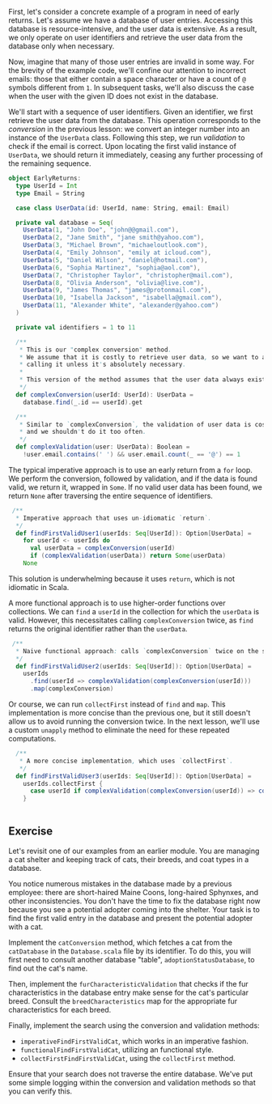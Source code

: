 First, let's consider a concrete example of a program in need of early returns.
Let's assume we have a database of user entries.
Accessing this database is resource-intensive, and the user data is extensive.
As a result, we only operate on user identifiers and retrieve the user data from the database only when necessary.

Now, imagine that many of those user entries are invalid in some way.
For the brevity of the example code, we'll confine our attention to incorrect emails: those that either
contain a space character or have a count of `@` symbols different from `1`.
In subsequent tasks, we'll also discuss the case when the user with the given ID does not exist in the database.

We'll start with a sequence of user identifiers.
Given an identifier, we first retrieve the user data from the database.
This operation corresponds to the *conversion* in the previous lesson: we convert an integer number into an
instance of the `UserData` class.
Following this step, we run *validation* to check if the email is correct.
Upon locating the first valid instance of `UserData`, we should return it immediately, ceasing any further processing
of the remaining sequence.

```scala 3
object EarlyReturns:
  type UserId = Int
  type Email = String

  case class UserData(id: UserId, name: String, email: Email)

  private val database = Seq(
    UserData(1, "John Doe", "john@@gmail.com"),
    UserData(2, "Jane Smith", "jane smith@yahoo.com"),
    UserData(3, "Michael Brown", "michaeloutlook.com"),
    UserData(4, "Emily Johnson", "emily at icloud.com"),
    UserData(5, "Daniel Wilson", "daniel@hotmail.com"),
    UserData(6, "Sophia Martinez", "sophia@aol.com"),
    UserData(7, "Christopher Taylor", "christopher@mail.com"),
    UserData(8, "Olivia Anderson", "olivia@live.com"),
    UserData(9, "James Thomas", "james@protonmail.com"),
    UserData(10, "Isabella Jackson", "isabella@gmail.com"),
    UserData(11, "Alexander White", "alexander@yahoo.com")
  )

  private val identifiers = 1 to 11

  /**
   * This is our "complex conversion" method. 
   * We assume that it is costly to retrieve user data, so we want to avoid
   * calling it unless it's absolutely necessary.
   *
   * This version of the method assumes that the user data always exists for a given user id.
   */
  def complexConversion(userId: UserId): UserData = 
    database.find(_.id == userId).get

  /**
   * Similar to `complexConversion`, the validation of user data is costly 
   * and we shouldn't do it too often.
   */
  def complexValidation(user: UserData): Boolean = 
    !user.email.contains(' ') && user.email.count(_ == '@') == 1
```

The typical imperative approach is to use an early return from a `for` loop.
We perform the conversion, followed by validation, and if the data is found valid, we return it, wrapped in `Some`.
If no valid user data has been found, we return `None` after traversing the entire sequence of identifiers.

```scala 3
 /**
  * Imperative approach that uses un-idiomatic `return`.
  */
  def findFirstValidUser1(userIds: Seq[UserId]): Option[UserData] =
    for userId <- userIds do
      val userData = complexConversion(userId)
      if (complexValidation(userData)) return Some(userData)
    None
```

This solution is underwhelming because it uses `return`, which is not idiomatic in Scala.

A more functional approach is to use higher-order functions over collections.
We can `find` a `userId` in the collection for which the `userData` is valid.
However, this necessitates calling `complexConversion` twice, as `find` returns the original identifier rather
than the `userData`.

```scala 3
 /**
  * Naive functional approach: calls `complexConversion` twice on the selected ID.
  */
  def findFirstValidUser2(userIds: Seq[UserId]): Option[UserData] =
    userIds
      .find(userId => complexValidation(complexConversion(userId)))
      .map(complexConversion)
```

Or course, we can run `collectFirst` instead of `find` and `map`.
This implementation is more concise than the previous one, but it still doesn't allow us to avoid running the conversion twice.
In the next lesson, we'll use a custom `unapply` method to eliminate the need for these repeated computations.

```scala 3
  /** 
   * A more concise implementation, which uses `collectFirst`.
   */
  def findFirstValidUser3(userIds: Seq[UserId]): Option[UserData] =
    userIds.collectFirst {
      case userId if complexValidation(complexConversion(userId)) => complexConversion(userId)
    }
    
```

## Exercise

Let's revisit one of our examples from an earlier module. 
You are managing a cat shelter and keeping track of cats, their breeds, and coat types in a database.

You notice numerous mistakes in the database made by a previous employee: there are short-haired Maine Coons, long-haired Sphynxes, and other inconsistencies. 
You don't have the time to fix the database right now because you see a potential adopter coming into the shelter. 
Your task is to find the first valid entry in the database and present the potential adopter with a cat. 

Implement the `catConversion` method, which fetches a cat from the `catDatabase` in the `Database.scala` file by its identifier. 
To do this, you will first need to consult another database "table", `adoptionStatusDatabase`, to find out the cat's name. 

Then, implement the `furCharacteristicValidation` that checks if the fur characteristics in the database entry make sense for the cat's particular breed. 
Consult the `breedCharacteristics` map for the appropriate fur characteristics for each breed. 

Finally, implement the search using the conversion and validation methods:  
* `imperativeFindFirstValidCat`, which works in an imperative fashion.
* `functionalFindFirstValidCat`, utilizing an functional style. 
* `collectFirstFindFirstValidCat`, using the `collectFirst` method. 

Ensure that your search does not traverse the entire database. 
We've put some simple logging within the conversion and validation methods so that you can verify this. 
